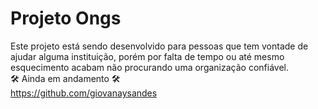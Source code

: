 # Projeto Ongs
Este projeto está sendo desenvolvido para pessoas que tem vontade de ajudar alguma instituição,
porém por falta de tempo ou até mesmo esquecimento acabam não procurando uma organização confiável. </br>
🛠 Ainda em andamento 🛠 </br>
https://github.com/giovanaysandes
